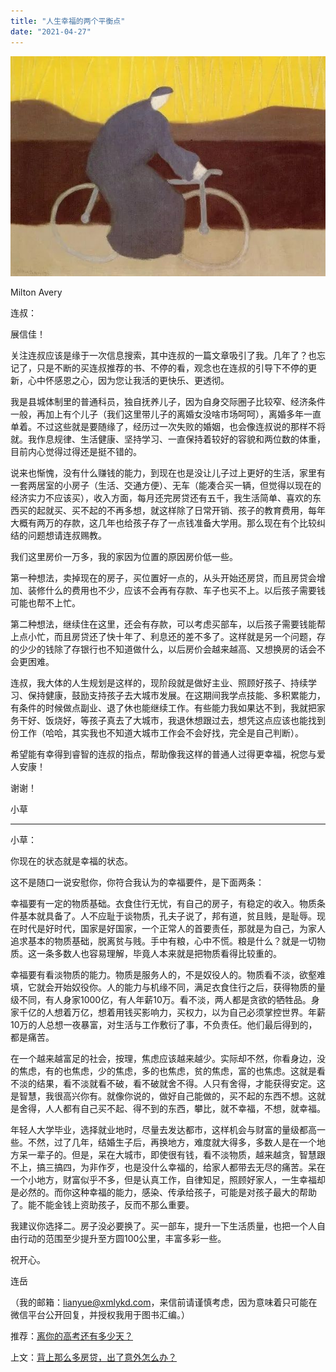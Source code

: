 ```yaml
---
title: "人生幸福的两个平衡点"
date: "2021-04-27"
---
```


![连岳文章](images/连岳文章picture-27.jpg)

Milton Avery

  

连叔：

  

展信佳！

  

关注连叔应该是缘于一次信息搜索，其中连叔的一篇文章吸引了我。几年了？也忘记了，只是不断的买连叔推荐的书、不停的看，观念也在连叔的引导下不停的更新，心中怀感恩之心，因为您让我活的更快乐、更透彻。

  

我是县城体制里的普通科员，独自抚养儿子，因为自身交际圈子比较窄、经济条件一般，再加上有个儿子（我们这里带儿子的离婚女没啥市场呵呵），离婚多年一直单着。不过这些就是要随缘了，经历过一次失败的婚姻，也会像连叔说的那样不将就。我作息规律、生活健康、坚持学习、一直保持着较好的容貌和两位数的体重，目前内心觉得过得还是挺不错的。

  

说来也惭愧，没有什么赚钱的能力，到现在也是没让儿子过上更好的生活，家里有一套两居室的小房子（生活、交通方便）、无车（能凑合买一辆，但觉得以现在的经济实力不应该买），收入方面，每月还完房贷还有五千，我生活简单、喜欢的东西买的起就买、买不起的不再多想，就这样除了日常开销、孩子的教育费用，每年大概有两万的存款，这几年也给孩子存了一点钱准备大学用。那么现在有个比较纠结的问题想请连叔赐教。

  

我们这里房价一万多，我的家因为位置的原因房价低一些。

  

第一种想法，卖掉现在的房子，买位置好一点的，从头开始还房贷，而且房贷会增加、装修什么的费用也不少，应该不会再有存款、车子也买不上。以后孩子需要钱可能也帮不上忙。

  

第二种想法，继续住在这里，还会有存款，可以考虑买部车，以后孩子需要钱能帮上点小忙，而且房贷还了快十年了、利息还的差不多了。这样就是另一个问题，存的少少的钱除了存银行也不知道做什么，以后房价会越来越高、又想换房的话会不会更困难。

  

连叔，我大体的人生规划是这样的，现阶段就是做好主业、照顾好孩子、持续学习、保持健康，鼓励支持孩子去大城市发展。在这期间我学点技能、多积累能力，有条件的时候做点副业、退了休也能继续工作。有些能力我如果达不到，我就把家务干好、饭烧好，等孩子真去了大城市，我退休想跟过去，想凭这点应该也能找到份工作（哈哈，其实我也不知道大城市工作会不会好找，完全是自己判断）。

  

希望能有幸得到睿智的连叔的指点，帮助像我这样的普通人过得更幸福，祝您与爱人安康！

  

谢谢！ 

  

小草

  

* * *

  

小草：

  

你现在的状态就是幸福的状态。

  

这不是随口一说安慰你，你符合我认为的幸福要件，是下面两条：

  

幸福要有一定的物质基础。衣食住行无忧，有自己的房子，有稳定的收入。物质条件基本就具备了。人不应耻于谈物质，孔夫子说了，邦有道，贫且贱，是耻辱。现在时代是好时代，国家是好国家，一个正常人的首要责任，那就是为自己，为家人追求基本的物质基础，脱离贫与贱。手中有粮，心中不慌。粮是什么？就是一切物质。这一条多数人也容易理解，毕竟人本来就是把物质看得比较重的。

  

幸福要有看淡物质的能力。物质是服务人的，不是奴役人的。物质看不淡，欲壑难填，它就会开始奴役你。人的能力与机缘不同，满足衣食住行之后，获得物质的量级不同，有人身家1000亿，有人年薪10万。看不淡，两人都是贪欲的牺牲品。身家千亿的人想着万亿，想着用钱买影响力，买权力，以为自己必须掌控世界。年薪10万的人总想一夜暴富，对生活与工作敷衍了事，不负责任。他们最后得到的，都是痛苦。

  

在一个越来越富足的社会，按理，焦虑应该越来越少。实际却不然，你看身边，没的焦虑，有的也焦虑，少的焦虑，多的也焦虑，贫的焦虑，富的也焦虑。这就是看不淡的结果，看不淡就看不破，看不破就舍不得。人只有舍得，才能获得安定。这是智慧，我很高兴你有。就像你说的，做好自己能做的，买不起的东西不想。这就是舍得，人人都有自己买不起、得不到的东西，攀比，就不幸福，不想，就幸福。

  

年轻人大学毕业，选择就业地时，尽量去发达都市，这样机会与财富的量级都高一些。不然，过了几年，结婚生子后，再换地方，难度就大得多，多数人是在一个地方呆一辈子的。但是，呆在大城市，即使很有钱，看不淡物质，越来越贪，智慧跟不上，搞三搞四，为非作歹，也是没什么幸福的，给家人都带去无尽的痛苦。呆在一个小地方，财富似乎不多，但是认真工作，自律知足，照顾好家人，一生幸福却是必然的。而你这种幸福的能力，感染、传承给孩子，可能是对孩子最大的帮助了。能不能金钱上资助孩子，反而不那么重要。

  

我建议你选择二。房子没必要换了。买一部车，提升一下生活质量，也把一个人自由行动的范围至少提升至方圆100公里，丰富多彩一些。

  

祝开心。

  

连岳

  

（我的邮箱：lianyue@xmlykd.com，来信前请谨慎考虑，因为意味着只可能在微信平台公开回复，并授权我用于图书汇编。）

推荐：[离你的高考还有多少天？](http://mp.weixin.qq.com/s?__biz=MjM5NDU0Mjk2MQ==&mid=2651633419&idx=1&sn=6e921c060c8ef93a7d50395ba3b1ea12&chksm=bd7e33158a09ba0316a453f45660d1ae5be5add688fedb01ef3c36a2ad5761ffae3db7f9dc14&scene=21#wechat_redirect)  

上文：[背上那么多房贷，出了意外怎么办？](http://mp.weixin.qq.com/s?__biz=MjM5NDU0Mjk2MQ==&mid=2651700723&idx=1&sn=d779b14dee2374d35132ebe3846474ee&chksm=bd7f39ed8a08b0fbdd9ef03b85f0dc1ab102cae7eb6c5e6277b129a5302311f5d4551f189043&scene=21#wechat_redirect)
